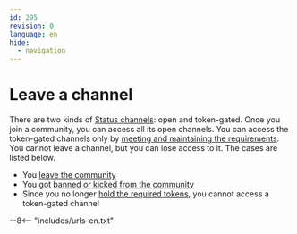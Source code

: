 ```yaml
---
id: 295
revision: 0
language: en
hide:
  - navigation
---
```


# Leave a channel

There are two kinds of [Status channels](./channels-your-quick-start-guide.md): open and token-gated. Once you join a community, you can access all its open channels. You can access the token-gated channels only by [meeting and maintaining the requirements](./understand-token-requirements-in-channels.md). You cannot leave a channel, but you can lose access to it. The cases are listed below.

* You [leave the community](./how-to-use-communities-your-quick-start-guide.md) 
* You got [banned or kicked from the community](./about-losing-access-to-a-community.md)
* Since you no longer [hold the required tokens](./understand-token-requirements-in-channels.md), you cannot access a token-gated channel

--8<-- "includes/urls-en.txt"
